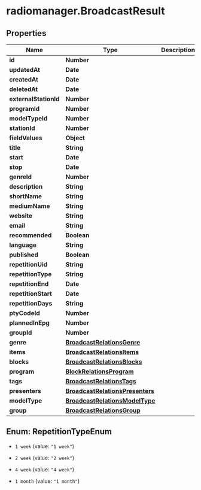 # radiomanager.BroadcastResult

## Properties

Name | Type | Description | Notes
------------ | ------------- | ------------- | -------------
**id** | **Number** |  | 
**updatedAt** | **Date** |  | [optional] 
**createdAt** | **Date** |  | [optional] 
**deletedAt** | **Date** |  | [optional] 
**externalStationId** | **Number** |  | [optional] 
**programId** | **Number** |  | [optional] 
**modelTypeId** | **Number** |  | [optional] 
**stationId** | **Number** |  | [optional] 
**fieldValues** | **Object** |  | [optional] 
**title** | **String** |  | [optional] 
**start** | **Date** |  | [optional] 
**stop** | **Date** |  | [optional] 
**genreId** | **Number** |  | [optional] 
**description** | **String** |  | [optional] 
**shortName** | **String** |  | [optional] 
**mediumName** | **String** |  | [optional] 
**website** | **String** |  | [optional] 
**email** | **String** |  | [optional] 
**recommended** | **Boolean** |  | [optional] 
**language** | **String** |  | [optional] 
**published** | **Boolean** |  | [optional] 
**repetitionUid** | **String** |  | [optional] 
**repetitionType** | **String** |  | [optional] 
**repetitionEnd** | **Date** |  | [optional] 
**repetitionStart** | **Date** |  | [optional] 
**repetitionDays** | **String** |  | [optional] 
**ptyCodeId** | **Number** |  | [optional] 
**plannedInEpg** | **Number** |  | [optional] 
**groupId** | **Number** |  | [optional] 
**genre** | [**BroadcastRelationsGenre**](BroadcastRelationsGenre.md) |  | [optional] 
**items** | [**BroadcastRelationsItems**](BroadcastRelationsItems.md) |  | [optional] 
**blocks** | [**BroadcastRelationsBlocks**](BroadcastRelationsBlocks.md) |  | [optional] 
**program** | [**BlockRelationsProgram**](BlockRelationsProgram.md) |  | [optional] 
**tags** | [**BroadcastRelationsTags**](BroadcastRelationsTags.md) |  | [optional] 
**presenters** | [**BroadcastRelationsPresenters**](BroadcastRelationsPresenters.md) |  | [optional] 
**modelType** | [**BroadcastRelationsModelType**](BroadcastRelationsModelType.md) |  | [optional] 
**group** | [**BroadcastRelationsGroup**](BroadcastRelationsGroup.md) |  | [optional] 



## Enum: RepetitionTypeEnum


* `1 week` (value: `"1 week"`)

* `2 week` (value: `"2 week"`)

* `4 week` (value: `"4 week"`)

* `1 month` (value: `"1 month"`)




